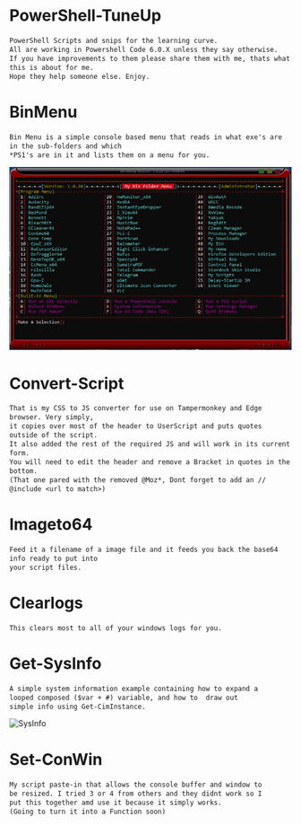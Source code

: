 # PowerShell-TuneUp
```
PowerShell Scripts and snips for the learning curve.
All are working in Powershell Code 6.0.X unless they say otherwise.
If you have improvements to them please share them with me, thats what this is about for me.
Hope they help someone else. Enjoy.
```
# BinMenu
```
Bin Menu is a simple console based menu that reads in what exe's are in the sub-folders and which
*PS1's are in it and lists them on a menu for you.
```
<img src="/img/ShowBinMenu.png" alt="BinMenu"/>

# Convert-Script
```
That is my CSS to JS converter for use on Tampermonkey and Edge browser. Very simply,
it copies over most of the header to UserScript and puts quotes outside of the script.
It also added the rest of the required JS and will work in its current form.
You will need to edit the header and remove a Bracket in quotes in the bottom.
(That one pared with the removed @Moz*, Dont forget to add an // @include <url to match>)
```
# Imageto64
```
Feed it a filename of a image file and it feeds you back the base64 info ready to put into
your script files.
```
# Clearlogs
```
This clears most to all of your windows logs for you.
```
# Get-SysInfo
```
A simple system information example containing how to expand a
looped composed ($var + #) variable, and how to  draw out
simple info using Get-CimInstance.
```
<img src="/img/ShowSysInfo.png" alt="SysInfo"/>

# Set-ConWin
```
My script paste-in that allows the console buffer and window to
be resized. I tried 3 or 4 from others and they didnt work so I
put this together amd use it because it simply works.
(Going to turn it into a Function soon)
```
